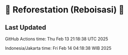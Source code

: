 
# 🌳 Reforestation (Reboisasi) 🌲

## Last Updated

GitHub Actions time: Thu Feb 13 21:18:38 UTC 2025

Indonesia/Jakarta time: Fri Feb 14 04:18:38 WIB 2025
